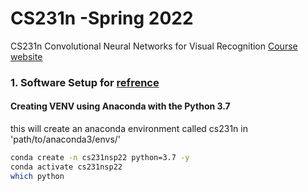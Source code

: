 # CS231n -Spring 2022
CS231n Convolutional Neural Networks for Visual Recognition [Course website](http://cs231n.stanford.edu/index.html#coursework) 



### 1. Software Setup for [refrence](https://cs231n.github.io/setup-instructions/)
#### Creating VENV using Anaconda with the Python 3.7
this will create an anaconda environment
called cs231n in 'path/to/anaconda3/envs/'

```sh
conda create -n cs231nsp22 python=3.7 -y
conda activate cs231nsp22
which python
```



